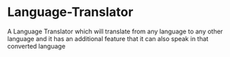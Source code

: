 # Language-Translator
A Language Translator which will translate from any language to any other language and it has an additional feature that it can also speak in that converted language 
